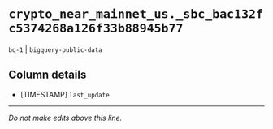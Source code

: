 # `crypto_near_mainnet_us._sbc_bac132fc5374268a126f33b88945b77`
`bq-1` | `bigquery-public-data`

## Column details
* [TIMESTAMP] `last_update`

-------------------------------------------------------------------------------
*Do not make edits above this line.*
